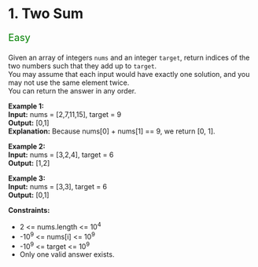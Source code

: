# 1. Two Sum
<p style="color:green;font-size:20px">
  Easy
</p>



Given an array of integers `nums` and an integer `target`, return indices of the two numbers such that they add up to `target`.\
You may assume that each input would have exactly one solution, and you may not use the same element twice.\
You can return the answer in any order.

**Example 1:**\
**Input:** nums = [2,7,11,15], target = 9\
**Output:** [0,1]\
**Explanation:** Because nums[0] + nums[1] == 9, we return [0, 1].

**Example 2:**\
**Input:** nums = [3,2,4], target = 6\
**Output:** [1,2]

**Example 3:**\
**Input:** nums = [3,3], target = 6\
**Output:** [0,1]

**Constraints:**
- 2 <= nums.length <= 10<sup>4</sup>
- -10<sup>9</sup> <= nums[i] <= 10<sup>9</sup>
- -10<sup>9</sup> <= target <= 10<sup>9</sup>
- Only one valid answer exists.
